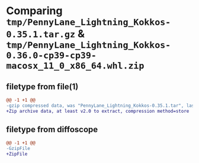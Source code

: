 # Comparing `tmp/PennyLane_Lightning_Kokkos-0.35.1.tar.gz` & `tmp/PennyLane_Lightning_Kokkos-0.36.0-cp39-cp39-macosx_11_0_x86_64.whl.zip`

## filetype from file(1)

```diff
@@ -1 +1 @@
-gzip compressed data, was "PennyLane_Lightning_Kokkos-0.35.1.tar", last modified: Mon Mar 11 20:44:10 2024, max compression
+Zip archive data, at least v2.0 to extract, compression method=store
```

## filetype from diffoscope

```diff
@@ -1 +1 @@
-GzipFile
+ZipFile
```

